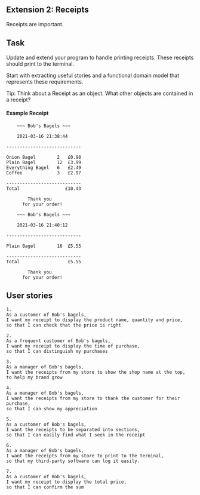 ## Extension 2: Receipts

Receipts are important.

## Task

Update and extend your program to handle printing receipts. These receipts should print to the terminal.

Start with extracting useful stories and a functional domain model that represents these requirements.

Tip: Think about a Receipt as an object. What other objects are contained in a receipt?

#### Example Receipt
```
    ~~~ Bob's Bagels ~~~

    2021-03-16 21:38:44

----------------------------

Onion Bagel        2   £0.98
Plain Bagel        12  £3.99
Everything Bagel   6   £2.49
Coffee             3   £2.97

----------------------------
Total                 £10.43

        Thank you
      for your order!
```

```
    ~~~ Bob's Bagels ~~~

    2021-03-16 21:40:12

----------------------------

Plain Bagel        16  £5.55

----------------------------
Total                  £5.55

        Thank you
      for your order!
```

## User stories

``` 
1.
As a customer of Bob's bagels,
I want my receipt to display the product name, quantity and price,
so that I can check that the price is right
```

```
2.
As a frequent customer of Bob's bagels,
I want my receipt to display the time of purchase,
so that I can distinguish my purchases
```

``` 
3.
As a manager of Bob's bagels,
I want the receipts from my store to show the shop name at the top,
to help my brand grow
```

``` 
4.
As a manager of Bob's bagels,
I want the receipts from my store to thank the customer for their purchase,
so that I can show my appreciation
```

``` 
5.
As a customer of Bob's bagels,
I want the receipts to be separated into sections,
so that I can easily find what I seek in the receipt
```

``` 
6.
As a manager of Bob's bagels,
I want the receipts from my store to print to the terminal,
so that my third-party software can log it easily.
```

``` 
7.
As a customer of Bob's bagels,
I want my receipt to display the total price,
so that I can confirm the sum
```